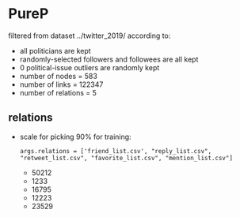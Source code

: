 # PureP
filtered from dataset ../twitter_2019/ according to:
- all politicians are kept
- randomly-selected followers and followees are all kept
- 0 political-issue outliers are randomly kept
- number of nodes = 583
- number of links = 122347
- number of relations = 5

## relations
- scale for picking 90% for training:
    ```shell
    args.relations = ['friend_list.csv', "reply_list.csv", "retweet_list.csv", "favorite_list.csv", "mention_list.csv"]
    ```
    - 50212
    - 1233
    - 16795
    - 12223
    - 23529